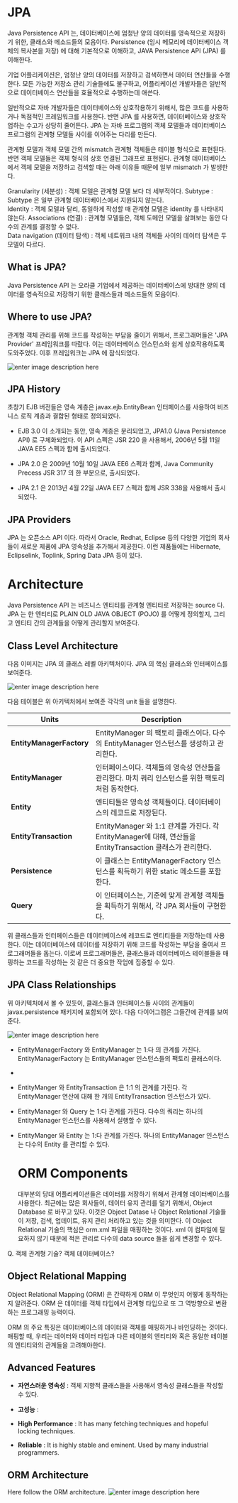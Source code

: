 # JPA

Java Persistence API 는, 데이터베이스에 엄청난 양의 데이터를 영속적으로 저장하기 위한, 클래스와 메소드들의 모음이다. Persistence (임시 메모리에 데이터베이스 객체의 복사본을 저장) 에 대해 기본적으로 이해하고, JAVA Persistence API (JPA) 를 이해한다.

기업 어플리케이션은, 엄청난 양의 데이터를 저장하고 검색하면서 데이터 연산들을 수행한다. 모든 가능한 저장소 관리 기술들에도 불구하고, 어플리케이션 개발자들은 일반적으로 데이터베이스 연산들을 효율적으로 수행하는데 애쓴다. 

일반적으로 자바 개발자들은 데이터베이스와 상호작용하기 위해서, 많은 코드를 사용하거나 독점적인 프레임워크를 사용한다. 반면 JPA 를 사용하면, 데이터베이스와 상호작업하는 수고가 상당히 줄어든다. JPA 는 자바 프로그램의 객체 모델들과 데이터베이스 프로그램의 관계형 모델들 사이를 이어주는 다리를 만든다. 

관계형 모델과 객체 모델 간의 mismatch
관계형 객체들은 테이블 형식으로 표현된다. 반면 객체 모델들은 객체 형식의 상호 연결된 그래프로 표현된다. 관계형 데이터베이스에서 객체 모델을 저장하고 검색할 때는 아래 이유들 때문에 일부 mismatch 가 발생한다. 

Granularity (세분성) : 객체 모델은 관계형 모델 보다 더 세부적이다.
Subtype : Subtype 은 일부 관계형 데이터베이스에서 지원되지 않는다.  
Identity : 객체 모델과 달리, 동일하게 작성할 때 관계형 모델은 identity 를 나타내지 않는다. 
Associations (연결) : 관계형 모델들은, 객체 도메인 모델을 살펴보는 동안 다수의 관계를 결정할 수 없다.  
Data navigation (데이터 탐색) : 객체 네트워크 내의 객체들 사이의 데이터 탐색은 두 모델이 다르다.

## What is JPA?

Java Persistence API 는 오라클 기업에서 제공하는 데이터베이스에 방대한 양의 데이터를 영속적으로 저장하기 위한 클래스들과 메소드들의 모음이다. 

## Where to use JPA?

관계형 객체 관리를 위해 코드를 작성하는 부담을 줄이기 위해서, 프로그래머들은 'JPA Provider' 프레임워크를 따랐다. 이는 데이터베이스 인스턴스와 쉽게 상호작용하도록 도와주었다. 이후 프레임워크는 JPA 에 잠식되었다.  

![enter image description here](https://www.tutorialspoint.com/jpa/images/jpa_provider.png)

## JPA History

초창기 EJB 버전들은 영속 계층은 javax.ejb.EntityBean 인터페이스를 사용하여 비즈니스 로직 계층과 결합된  형태로 정의되었다. 

- EJB 3.0 이 소개되는 동안, 영속 계층은 분리되었고, JPA1.0 (Java Persistence API) 로 구체화되었다. 이 API 스펙은 JSR 220 을 사용해서, 2006년 5월 11일 JAVA EE5 스펙과 함께 출시되었다. 

- JPA 2.0 은 2009년 10월 10일 JAVA EE6 스펙과 함께, Java Community Precess JSR 317 의 한 부분으로, 출시되었다. 

- JPA 2.1 은 2013년 4월 22일 JAVA EE7 스펙과 함께 JSR 338을 사용해서 출시되었다. 

## JPA Providers

JPA 는 오픈소스 API 이다. 따라서 Oracle, Redhat, Eclipse 등의 다양한 기업의 회사들이 새로운 제품에 JPA 영속성을 추가해서 제공한다. 이런 제품들에는 Hibernate, Eclipselink, Toplink, Spring Data JPA 등이 있다. 

# Architecture

Java Persistence API 는 비즈니스 엔티티를 관계형 엔티티로 저장하는 source 다. JPA 는 한 엔티티로 PLAIN OLD JAVA OBJECT (POJO) 를 어떻게 정의할지, 그리고 엔티티 간의 관계들을 어떻게 관리할지 보여준다.

## Class Level Architecture

다음 이미지는 JPA 의 클래스 레벨 아키텍처이다. JPA 의 핵심 클래스와 인터페이스를 보여준다.

![enter image description here](https://www.tutorialspoint.com/jpa/images/jpa_class_level_architecture.png)

다음 테이블은 위 아키텍처에서 보여준 각각의 unit 들을 설명한다.

|      Units     | Description                         |
|----------------|-------------------------------------|
| **EntityManagerFactory** | EntityManager 의 팩토리 클래스이다. 다수의 EntityManager 인스턴스를 생성하고 관리한다. |
| **EntityManager** | 인터페이스이다. 객체들의 영속성 연산들을 관리한다. 마치 쿼리 인스턴스를 위한 팩토리 처럼 동작한다. |
| **Entity** | 엔티티들은 영속성 객체들이다. 데이터베이스의 레코드로 저장된다.   |
| **EntityTransaction** | EntityManager 와 1:1 관계를 가진다. 각 EntityManager에 대해, 연산들을 EntityTransaction 클래스가 관리한다.  |
| **Persistence** | 이 클래스는 EntityManagerFactory 인스턴스를 획득하기 위한 static 메소드를 포함한다. |
| **Query** | 이 인터페이스는, 기준에 맞게 관계형 객체들을 획득하기 위해서, 각 JPA 회사들이 구현한다. |

위 클래스들과 인터페이스들은 데이터베이스에 레코드로 엔티티들을 저장하는데 사용한다. 이는 데이터베이스에 데이터를 저장하기 위해 코드를 작성하는 부담을 줄여서 프로그래머들을 돕는다. 이로써 프로그래머들은, 클래스들과 데이터베이스 테이블들을 매핑하는 코드를 작성하는 것 같은 더 중요한 작업에 집중할 수 있다. 

## JPA Class Relationships

위 아키텍처에서 볼 수 있듯이, 클래스들과 인터페이스들 사이의 관계들이 javax.persistence 패키지에 포함되어 있다. 다음 다이어그램은 그들간에 관계를 보여준다.

![enter image description here](https://www.tutorialspoint.com/jpa/images/jpa_class_relationships.png)

- EntityManagerFactory 와 EntityManager 는 1:다 의 관계를 가진다. EntityManagerFactory 는 EntityManager 인스턴스들의 팩토리 클래스이다. 
- 
- EntityManger 와 EntityTransaction 은 1:1 의 관계를 가진다. 각 EntityManager 연산에 대해 한 개의 EntityTransaction 인스턴스가 있다. 

- EntityManager 와 Query 는 1:다 관계를 가진다. 다수의 쿼리는 하나의 EntityManager 인스턴스를 사용해서 실행할 수 있다. 

- EntityManger 와 Entity 는 1:다 관계를 가진다. 하나의 EntityManager 인스턴스는 다수의 Entity 를 관리할 수 있다. 
    
  # ORM Components
  
  대부분의 당대 어플리케이션들은 데이터를 저장하기 위해서 관계형 데이터베이스를 사용한다. 최근에는 많은 회사들이, 데이터 유지 관리를 덜기 위해서, Object Database 로 바꾸고 있다. 이것은 Object Datase 나 Object Relational  기술들이 저장, 검색, 업데이트, 유지 관리 처리하고 있는 것을 의미한다. 이 Object Relational 기술의 핵심은 orm.xml 파일을 매핑하는 것이다. xml 이 컴파일에  필요하지 않기 때문에 적은 관리로 다수의 data source 들을 쉽게 변경할 수 있다. 

Q. 객체 관계형 기술? 객체 데이터베이스?

## Object Relational Mapping

Object Relational Mapping (ORM) 은 간략하게 ORM 이 무엇인지 어떻게 동작하는지 알려준다. ORM 은  데이터를 객체 타입에서 관계형 타입으로 또 그 역방향으로 변환하는  프로그래밍 능력이다.  

ORM 의 주요 특징은 데이터베이스의 데이터와 객체를 매핑하거나 바인딩하는 것이다. 매핑할 때, 우리는 데이터와 데이터 타입과 다른 테이블의 엔티티와 혹은 동일한 테이블의 엔티티와의 관계들을 고려해야한다. 

## Advanced Features

- **자연스러운 영속성** : 객체 지향적 클래스들을 사용해서 영속성 클래스들을 작성할 수 있다.

- **고성능** : 
-   **High Performance**  : It has many fetching techniques and hopeful locking techniques.
    
-   **Reliable**  : It is highly stable and eminent. Used by many industrial programmers.
    

## ORM Architecture

Here follow the ORM architecture.
![enter image description here](https://www.tutorialspoint.com/jpa/images/object_relational_mapping.png)


  
<!--stackedit_data:
eyJoaXN0b3J5IjpbLTU4MzA0MTIyNywtMjAyOTIxNTM4Miw0MD
c5NDY1MTksMTc3NTQxODU5OCwtMjA5NTU2NzU3Nyw3NjQ2MTky
NjIsMzU5MTk1MTIyLDE0MzE1MzI3MjYsMzY2OTgxMTk5LDE4MD
EzMzUwNjUsNzI4MDExMTU3LDY1MTk1MTQ5LC0xOTUyODU2MzA4
XX0=
-->